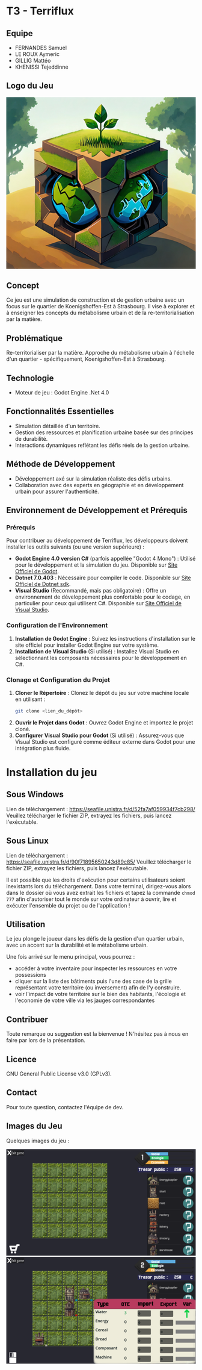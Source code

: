
# T3 - Terriflux

## Equipe
- FERNANDES Samuel
- LE ROUX Aymeric
- GILLIG Mattéo
- KHENISSI Tejeddinne

## Logo du Jeu

![Logo du Jeu](logo_Terriflux.jpg)

## Concept
Ce jeu est une simulation de construction et de gestion urbaine avec un focus sur le quartier de Koenigshoffen-Est à Strasbourg. Il vise à explorer et à enseigner les concepts du métabolisme urbain et de la re-territorialisation par la matière.

## Problématique
Re-territorialiser par la matière. Approche du métabolisme urbain à l'échelle d'un quartier - spécifiquement, Koenigshoffen-Est à Strasbourg.

## Technologie
- Moteur de jeu : Godot Engine .Net 4.0

## Fonctionnalités Essentielles
- Simulation détaillée d'un territoire.
- Gestion des ressources et planification urbaine basée sur des principes de durabilité.
- Interactions dynamiques reflétant les défis réels de la gestion urbaine.

## Méthode de Développement
- Développement axé sur la simulation réaliste des défis urbains.
- Collaboration avec des experts en géographie et en développement urbain pour assurer l'authenticité.


## Environnement de Développement et Prérequis

### Prérequis
Pour contribuer au développement de Terriflux, les développeurs doivent installer les outils suivants (ou une version supérieure) :
- **Godot Engine 4.0 version C#** (parfois appellée "Godot 4 Mono") : Utilisé pour le développement et la simulation du jeu. Disponible sur [Site Officiel de Godot](https://godotengine.org/download).
- **Dotnet 7.0.403**  : Nécessaire pour compiler le code. Disponible sur [Site Officiel de Dotnet sdk](https://dotnet.microsoft.com/en-us/download).
- **Visual Studio** (Recommandé, mais pas obligatoire) : Offre un environnement de développement plus confortable pour le codage, en particulier pour ceux qui utilisent C#. Disponible sur [Site Officiel de Visual Studio](https://visualstudio.microsoft.com/downloads/).

### Configuration de l'Environnement
1. **Installation de Godot Engine** : Suivez les instructions d'installation sur le site officiel pour installer Godot Engine sur votre système.
2. **Installation de Visual Studio** (Si utilisé) : Installez Visual Studio en sélectionnant les composants nécessaires pour le développement en C#.

### Clonage et Configuration du Projet
1. **Cloner le Répertoire** : Clonez le dépôt du jeu sur votre machine locale en utilisant :
   ```bash
   git clone <lien_du_dépôt>
   ```
2. **Ouvrir le Projet dans Godot** : Ouvrez Godot Engine et importez le projet cloné.
3. **Configurer Visual Studio pour Godot** (Si utilisé) : Assurez-vous que Visual Studio est configuré comme éditeur externe dans Godot pour une intégration plus fluide.

# Installation du jeu

## Sous Windows
Lien de téléchargement : <https://seafile.unistra.fr/d/52fa7af059934f7cb298/>
Veuillez télécharger le fichier ZIP, extrayez les fichiers, puis lancez l'exécutable.

## Sous Linux
Lien de téléchargement : <https://seafile.unistra.fr/d/90f71895650243d89c85/>
Veuillez télécharger le fichier ZIP, extrayez les fichiers, puis lancez l'exécutable.

Il est possible que les droits d'exécution pour certains utilisateurs soient inexistants lors du téléchargement. Dans votre terminal, dirigez-vous alors dans le dossier où vous avez extrait les fichiers et tapez la commande `chmod 777` afin d'autoriser tout le monde sur votre ordinateur à ouvrir, lire et exécuter l'ensemble du projet ou de l'application !

## Utilisation
Le jeu plonge le joueur dans les défis de la gestion d'un quartier urbain, avec un accent sur la durabilité et le métabolisme urbain.

Une fois arrivé sur le menu principal, vous pourrez : 
- accéder à votre inventaire pour inspecter les ressources en votre possessions
- cliquer sur la liste des bâtiments puis l'une des case de la grille représentant votre territoire (ou inversement) afin de l'y construire.
- voir l'impact de votre territoire sur le bien des habitants, l'écologie et l'economie de votre ville via les jauges correspondantes

## Contribuer
Toute remarque ou suggestion est la bienvenue ! N'hésitez pas à nous en faire par lors de la présentation.

## Licence
GNU General Public License v3.0 (GPLv3).

## Contact
Pour toute question, contactez l'équipe de dev.

## Images du Jeu
Quelques images du jeu :

![Capture d'écran du jeu](Screen_1.png)
![Capture d'écran du jeu](Screen_2.png)
